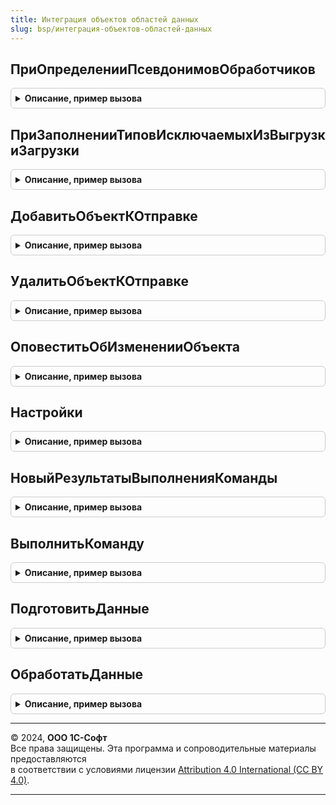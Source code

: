 ```yaml
---
title: Интеграция объектов областей данных
slug: bsp/интеграция-объектов-областей-данных
---
```



## ПриОпределенииПсевдонимовОбработчиков
<details style="margin: 1em 0; padding: 0.5em; border: 1px solid #ccc; border-radius: 6px;">

<summary style="font-weight: bold; cursor: pointer;">Описание, пример вызова</summary>

```bsl

// См. ОчередьЗаданийПереопределяемый.ПриОпределенииПсевдонимовОбработчиков
// @skip-warning ПустойМетод - особенность реализации.
//
// Параметры:
// 	СоответствиеИменПсевдонимам - см. ОчередьЗаданийПереопределяемый.ПриОпределенииПсевдонимовОбработчиков.СоответствиеИменПсевдонимам
//
Процедура ПриОпределенииПсевдонимовОбработчиков(СоответствиеИменПсевдонимам) Экспорт
```

Пример вызова
```bsl
ИнтеграцияОбъектовОбластейДанных.ПриОпределенииПсевдонимовОбработчиков(СоответствиеИменПсевдонимам) 
```
</details>

## ПриЗаполненииТиповИсключаемыхИзВыгрузкиЗагрузки
<details style="margin: 1em 0; padding: 0.5em; border: 1px solid #ccc; border-radius: 6px;">

<summary style="font-weight: bold; cursor: pointer;">Описание, пример вызова</summary>

```bsl

// См. ВыгрузкаЗагрузкаДанныхПереопределяемый.ПриЗаполненииТиповИсключаемыхИзВыгрузкиЗагрузки
//
// Параметры:
//	Типы - см. ВыгрузкаЗагрузкаДанныхПереопределяемый.ПриЗаполненииТиповИсключаемыхИзВыгрузкиЗагрузки.Типы
//
Процедура ПриЗаполненииТиповИсключаемыхИзВыгрузкиЗагрузки(Типы) Экспорт
```

Пример вызова
```bsl
ИнтеграцияОбъектовОбластейДанных.ПриЗаполненииТиповИсключаемыхИзВыгрузкиЗагрузки(Типы) 
```
</details>

## ДобавитьОбъектКОтправке
<details style="margin: 1em 0; padding: 0.5em; border: 1px solid #ccc; border-radius: 6px;">

<summary style="font-weight: bold; cursor: pointer;">Описание, пример вызова</summary>

```bsl

// Добавляет объект к отправке во внешнюю учетную систему.
// @skip-warning ПустойМетод - особенность реализации.
//
// Параметры:
//  УчетнаяСистема - ОпределяемыйТип.УчетныеСистемыИнтеграцииОбластейДанных - учетная система.
//  ИдентификаторОбъекта - Строка - идентификатор объекта, должен соответствовать
//						 требованиям к именованию файлов операционной системы (длина - 50).
//  Обработчик - Строка - идентификатор обработчика объекта (длина - 50).
//  ДанныеОбъекта - ДвоичныеДанные - данные объекта к отправке (если не указано, данные будут запрошены перед отправкой).
//
Процедура ДобавитьОбъектКОтправке(УчетнаяСистема, ИдентификаторОбъекта, Экспорт
```

Пример вызова
```bsl
ИнтеграцияОбъектовОбластейДанных.ДобавитьОбъектКОтправке(УчетнаяСистема, ИдентификаторОбъекта, );
```
</details>

## УдалитьОбъектКОтправке
<details style="margin: 1em 0; padding: 0.5em; border: 1px solid #ccc; border-radius: 6px;">

<summary style="font-weight: bold; cursor: pointer;">Описание, пример вызова</summary>

```bsl

// Удаляет объект из объектов к отправке в учетную систему.
// @skip-warning ПустойМетод - особенность реализации.
//
// Параметры:
//  УчетнаяСистема - ОпределяемыйТип.УчетныеСистемыИнтеграцииОбластейДанных - учетная система.
//  ИдентификаторОбъекта - Строка - идентификатор объекта (длина - 50).
//  Обработчик - Строка - идентификатор обработчика объекта (длина - 50).
//
Процедура УдалитьОбъектКОтправке(УчетнаяСистема, Экспорт
```

Пример вызова
```bsl
ИнтеграцияОбъектовОбластейДанных.УдалитьОбъектКОтправке(УчетнаяСистема, );
```
</details>

## ОповеститьОбИзмененииОбъекта
<details style="margin: 1em 0; padding: 0.5em; border: 1px solid #ccc; border-radius: 6px;">

<summary style="font-weight: bold; cursor: pointer;">Описание, пример вызова</summary>

```bsl

// Выполняет оповещение внешней учетной системы в соответствие с настройками оповещения.
// @skip-warning ПустойМетод - особеннность реализации.
//
// Параметры:
//  УчетнаяСистема - ОпределяемыйТип.УчетныеСистемыИнтеграцииОбластейДанных, СправочникСсылка - учетная система.
//  ИдентификаторОбъекта - Строка - идентификатор объекта (длина - 50).
//  ВызыватьИсключение - Булево - признак вызова исключения при неудачной отправке оповещения.
//
Процедура ОповеститьОбИзмененииОбъекта(УчетнаяСистема, ИдентификаторОбъекта, Экспорт
```

Пример вызова
```bsl
ИнтеграцияОбъектовОбластейДанных.ОповеститьОбИзмененииОбъекта(УчетнаяСистема, ИдентификаторОбъекта, );
```
</details>

## Настройки
<details style="margin: 1em 0; padding: 0.5em; border: 1px solid #ccc; border-radius: 6px;">

<summary style="font-weight: bold; cursor: pointer;">Описание, пример вызова</summary>

```bsl

// Возвращает настройки внешней учетной системы.
// @skip-warning ПустойМетод - особенность реализации.
//
// Параметры:
//  УчетнаяСистема - ОпределяемыйТип.УчетныеСистемыИнтеграцииОбластейДанных, СправочникСсылка - учетная система.
//  КлючиНастроек - Строка, Массив Из Строка - ключи настроек, по которым нужно вернуть значения.
//
// Возвращаемое значение:
//  Структура - Настройки учетной системы:
//	* ОповещатьОбИзменениях - Булево - признак использования оповещений при создании/изменении данных в приложении.
//	* АдресСервиса - Строка - адрес сервиса приема оповещений об изменениях.
//	* СпособАутентификации - ПеречислениеСсылка.СпособыАутентификации - способ аутентификации в сервисе приема оповещений.
//	* Логин - Строка - логин аутентификации в сервисе приема оповещений (используется при basic-аутентификации).
//	* Пароль - Строка - пароль аутентификации в сервисе приема оповещений (используется при basic-аутентификации).
//	* ИспользоватьСертификат - Булево - признак использования сертификата при установке соединения с сервисом приема оповещений.
//	* ИмяСертификата - Строка - имя файла сертификата.
//	* ПарольСертификата - Строка -  пароль сертификата (используется, если задано свойство ИспользоватьСертификат).
//	* ДанныеСертификата - ДвоичныеДанные - двоичные данные сертификата в base64 (используется, если задано свойство ИспользоватьСертификат).
//	* ПодписыватьДанные - Булево - признак использования подписи данных при отправке их в сервис приема оповещений.
//	* КлючПодписи - Строка - секретное слово, для подписи отправляемых данных. Подпись выполняется с помощью алгоритма HMACSHA256.
//
Функция Настройки(УчетнаяСистема, Знач КлючиНастроек = Неопределено) Экспорт
```

Пример вызова
```bsl
Результат = ИнтеграцияОбъектовОбластейДанных.Настройки(УчетнаяСистема, КлючиНастроек);
```
</details>

## НовыйРезультатыВыполненияКоманды
<details style="margin: 1em 0; padding: 0.5em; border: 1px solid #ccc; border-radius: 6px;">

<summary style="font-weight: bold; cursor: pointer;">Описание, пример вызова</summary>

```bsl

// Возвращает шаблон для помещения результатов выполнения команды
// @skip-warning ПустойМетод - особенность реализации.
//
// Возвращаемое значение:
//  ТаблицаЗначений - шаблон выполнения команды для возврата результатов:
//	* ИдентификаторОбъекта - Строка - идентификатор объекта.
//	* Обработчик - Строка - идентификатор обработчика.
//
Функция НовыйРезультатыВыполненияКоманды() Экспорт
```

Пример вызова
```bsl
Результат = ИнтеграцияОбъектовОбластейДанных.НовыйРезультатыВыполненияКоманды() 
```
</details>

## ВыполнитьКоманду
<details style="margin: 1em 0; padding: 0.5em; border: 1px solid #ccc; border-radius: 6px;">

<summary style="font-weight: bold; cursor: pointer;">Описание, пример вызова</summary>

```bsl

// Выполняет полученную от учетной системы команду.
// @skip-warning ПустойМетод - особенность реализации.
//
// Параметры:
//	УчетнаяСистема - ОпределяемыйТип.УчетныеСистемыИнтеграцииОбластейДанных - учетная система.
//	ИдентификаторПараметров - Строка - идентификатор файла параметров выполнения команды (длина 36).
//
Процедура ВыполнитьКоманду(УчетнаяСистема, ИдентификаторПараметров) Экспорт
```

Пример вызова
```bsl
ИнтеграцияОбъектовОбластейДанных.ВыполнитьКоманду(УчетнаяСистема, ИдентификаторПараметров) 
```
</details>

## ПодготовитьДанные
<details style="margin: 1em 0; padding: 0.5em; border: 1px solid #ccc; border-radius: 6px;">

<summary style="font-weight: bold; cursor: pointer;">Описание, пример вызова</summary>

```bsl

// Формирует пакет данных для получения учетной системой.
// @skip-warning ПустойМетод - особенность реализации.
//
// Параметры:
//	УчетнаяСистема - ОпределяемыйТип.УчетныеСистемыИнтеграцииОбластейДанных - учетная система
//				   по которой готовятся данные.
//
Процедура ПодготовитьДанные(УчетнаяСистема) Экспорт
```

Пример вызова
```bsl
ИнтеграцияОбъектовОбластейДанных.ПодготовитьДанные(УчетнаяСистема) 
```
</details>

## ОбработатьДанные
<details style="margin: 1em 0; padding: 0.5em; border: 1px solid #ccc; border-radius: 6px;">

<summary style="font-weight: bold; cursor: pointer;">Описание, пример вызова</summary>

```bsl

// Обрабатывает полученный от учетной системы пакет данных.
// @skip-warning ПустойМетод - особенность реализации.
//
// Параметры:
//	УчетнаяСистема - ОпределяемыйТип.УчетныеСистемыИнтеграцииОбластейДанных - учетная система
//				   по которой готовятся данные.
//  ИдентификаторФайла - Строка - идентификатор файла для обработки (длина 36).
//
Процедура ОбработатьДанные(УчетнаяСистема, ИдентификаторФайла) Экспорт
```

Пример вызова
```bsl
ИнтеграцияОбъектовОбластейДанных.ОбработатьДанные(УчетнаяСистема, ИдентификаторФайла) 
```
</details>

---

© 2024, **ООО 1С-Софт**  
Все права защищены. Эта программа и сопроводительные материалы предоставляются  
в соответствии с условиями лицензии [Attribution 4.0 International (CC BY 4.0)](https://creativecommons.org/licenses/by/4.0/legalcode).

---
